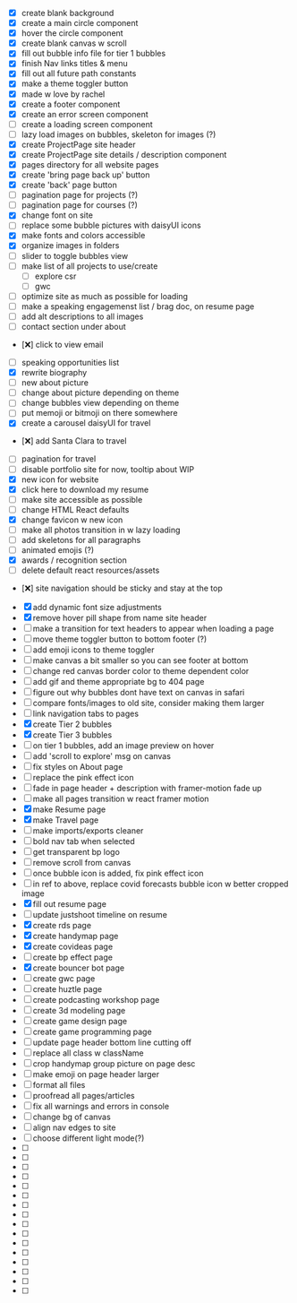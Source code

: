 * [x] create blank background
* [x] create a main circle component
* [x] hover the circle component
* [x] create blank canvas w scroll
* [x] fill out bubble info file for tier 1 bubbles
* [x] finish Nav links titles & menu
* [x] fill out all future path constants
* [x] make a theme toggler button
* [x] made w love by rachel
* [x] create a footer component
* [x] create an error screen component
* [ ] create a loading screen component
* [ ] lazy load images on bubbles, skeleton for images (?)
* [x] create ProjectPage site header
* [x] create ProjectPage site details / description component
* [x] pages directory for all website pages
* [x] create 'bring page back up' button
* [x] create 'back' page button
* [ ] pagination page for projects (?)
* [ ] pagination page for courses (?)
* [x] change font on site
* [ ] replace some bubble pictures with daisyUI icons
* [x] make fonts and colors accessible
* [x] organize images in folders
* [ ] slider to toggle bubbles view
* [ ] make list of all projects to use/create
    * [ ] explore csr
    * [ ] gwc
* [ ] optimize site as much as possible for loading
* [ ] make a speaking engagemenst list / brag doc, on resume page
* [ ] add alt descriptions to all images
* [ ] contact section under about
* [❌] click to view email
* [ ] speaking opportunities list
* [x] rewrite biography
* [ ] new about picture
* [ ] change about picture depending on theme
* [ ] change bubbles view depending on theme
* [ ] put memoji or bitmoji on there somewhere
* [x] create a carousel daisyUI for travel
* [❌] add Santa Clara to travel
* [ ] pagination for travel
* [ ] disable portfolio site for now, tooltip about WIP
* [x] new icon for website
* [x] click here to download my resume
* [ ] make site accessible as possible
* [ ] change HTML React defaults
* [x] change favicon w new icon
* [ ] make all photos transition in w lazy loading
* [ ] add skeletons for all paragraphs
* [ ] animated emojis (?)
* [x] awards / recognition section
* [ ] delete default react resources/assets
* [❌] site navigation should be sticky and stay at the top
* [x] add dynamic font size adjustments
* [x] remove hover pill shape from name site header
* [ ] make a transition for text headers to appear when loading a page
* [ ] move theme toggler button to bottom footer (?)
* [ ] add emoji icons to theme toggler
* [ ] make canvas a bit smaller so you can see footer at bottom
* [ ] change red canvas border color to theme dependent color
* [ ] add gif and theme appropriate bg to 404 page
* [ ] figure out why bubbles dont have text on canvas in safari
* [ ] compare fonts/images to old site, consider making them larger
* [ ] link navigation tabs to pages
* [x] create Tier 2 bubbles
* [x] create Tier 3 bubbles
* [ ] on tier 1 bubbles, add an image preview on hover
* [ ] add 'scroll to explore' msg on canvas 
* [ ] fix styles on About page
* [ ] replace the pink effect icon
* [ ] fade in page header + description with framer-motion fade up
* [ ] make all pages transition w react framer motion
* [x] make Resume page
* [x] make Travel page
* [ ] make imports/exports cleaner
* [ ] bold nav tab when selected
* [ ] get transparent bp logo
* [ ] remove scroll from canvas
* [ ] once bubble icon is added, fix pink effect icon
* [ ] in ref to above, replace covid forecasts bubble icon w better cropped image
* [x] fill out resume page
* [ ] update justshoot timeline on resume
* [x] create rds page
* [x] create handymap page
* [x] create covideas page
* [ ] create bp effect page
* [x] create bouncer bot page
* [ ] create gwc page
* [ ] create huztle page
* [ ] create podcasting workshop page
* [ ] create 3d modeling page
* [ ] create game design page
* [ ] create game programming page
* [ ] update page header bottom line cutting off
* [ ] replace all class w className
* [ ] crop handymap group picture on page desc
* [ ] make emoji on page header larger
* [ ] format all files
* [ ] proofread all pages/articles
* [ ] fix all warnings and errors in console
* [ ] change bg of canvas
* [ ] align nav edges to site
* [ ] choose different light mode(?)
* [ ]
* [ ]
* [ ]
* [ ]
* [ ]
* [ ]
* [ ]
* [ ]
* [ ]
* [ ]
* [ ]
* [ ]
* [ ]
* [ ]
* [ ]
* [ ]